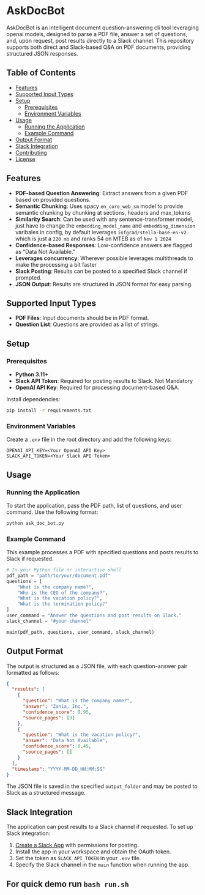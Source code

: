 # AskDocBot

AskDocBot is an intelligent document question-answering cli tool leveraging openai models, designed to parse a PDF file, answer a set of questions, and, upon request, post results directly to a Slack channel. This repository supports both direct and Slack-based Q&A on PDF documents, providing structured JSON responses.

## Table of Contents

- [Features](#features)
- [Supported Input Types](#supported-input-types)
- [Setup](#setup)
  - [Prerequisites](#prerequisites)
  - [Environment Variables](#environment-variables)
- [Usage](#usage)
  - [Running the Application](#running-the-application)
  - [Example Command](#example-command)
- [Output Format](#output-format)
- [Slack Integration](#slack-integration)
- [Contributing](#contributing)
- [License](#license)

## Features

- **PDF-based Question Answering**: Extract answers from a given PDF based on provided questions.
- **Semantic Chunking**: Uses spacy `en_core_web_sm` model to provide semantic chunking by chunking at sections, headers and max_tokens
- **Similarity Search**: Can be used with any sentence-transformer model, just have to change the `embedding_model_name` and `embedding_dimension` varibales in config, by default leverages `infgrad/stella-base-en-v2` which is just a `220 mb` and ranks 54 on MTEB as of `Nov 1 2024`
- **Confidence-based Responses**: Low-confidence answers are flagged as “Data Not Available.”
- **Leverages concurrency**: Wherever possible leverages multithreads to make the processing a bit faster
- **Slack Posting**: Results can be posted to a specified Slack channel if prompted.
- **JSON Output**: Results are structured in JSON format for easy parsing.

## Supported Input Types

- **PDF Files**: Input documents should be in PDF format.
- **Question List**: Questions are provided as a list of strings.

## Setup

### Prerequisites

- **Python 3.11+**
- **Slack API Token**: Required for posting results to Slack. Not Mandatory
- **OpenAI API Key**: Required for processing document-based Q&A.

Install dependencies:

```bash
pip install -r requirements.txt
```

### Environment Variables

Create a `.env` file in the root directory and add the following keys:

```plaintext
OPENAI_API_KEY=<Your OpenAI API Key>
SLACK_API_TOKEN=<Your Slack API Token>
```

## Usage

### Running the Application

To start the application, pass the PDF path, list of questions, and user command. Use the following format:

```python
python ask_doc_bot.py
```

### Example Command

This example processes a PDF with specified questions and posts results to Slack if requested.

```python
# In your Python file or interactive shell
pdf_path = "path/to/your/document.pdf"
questions = [
    "What is the company name?",
    "Who is the CEO of the company?",
    "What is the vacation policy?",
    "What is the termination policy?"
]
user_command = "Answer the questions and post results on Slack."
slack_channel = "#your-channel"

main(pdf_path, questions, user_command, slack_channel)
```

## Output Format

The output is structured as a JSON file, with each question-answer pair formatted as follows:

```json
{
  "results": [
    {
      "question": "What is the company name?",
      "answer": "Zania, Inc.",
      "confidence_score": 0.95,
      "source_pages": [3]
    },
    {
      "question": "What is the vacation policy?",
      "answer": "Data Not Available",
      "confidence_score": 0.45,
      "source_pages": []
    }
  ],
  "timestamp": "YYYY-MM-DD_HH:MM:SS"
}
```

The JSON file is saved in the specified `output_folder` and may be posted to Slack as a structured message.

## Slack Integration

The application can post results to a Slack channel if requested. To set up Slack integration:

1. [Create a Slack App](https://api.slack.com/apps) with permissions for posting.
2. Install the app in your workspace and obtain the OAuth token.
3. Set the token as `SLACK_API_TOKEN` in your `.env` file.
4. Specify the Slack channel in the `main` function when running the app.

## For quick demo run `bash run.sh`